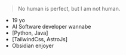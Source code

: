 > No human is perfect, but I am not human.

- 19 yo
- AI Software developer wannabe
- \[Python, Java]
- \[TailwindCss, AstroJs]
- Obsidian enjoyer
